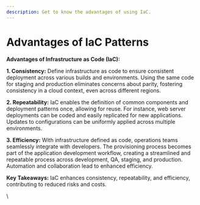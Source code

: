 ```yaml
---
description: Get to know the advantages of using IaC.
---
```


# Advantages of IaC Patterns

**Advantages of Infrastructure as Code (IaC):**

**1. Consistency:** Define infrastructure as code to ensure consistent deployment across various builds and environments. Using the same code for staging and production eliminates concerns about parity, fostering consistency in a cloud context, even across different regions.

**2. Repeatability:** IaC enables the definition of common components and deployment patterns once, allowing for reuse. For instance, web server deployments can be coded and easily replicated for new applications. Updates to configurations can be uniformly applied across multiple environments.

**3. Efficiency:** With infrastructure defined as code, operations teams seamlessly integrate with developers. The provisioning process becomes part of the application development workflow, creating a streamlined and repeatable process across development, QA, staging, and production. Automation and collaboration lead to enhanced efficiency.

**Key Takeaways:** IaC enhances consistency, repeatability, and efficiency, contributing to reduced risks and costs.

\
